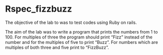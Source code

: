 # Rspec_fizzbuzz
The objective of the lab to was to test codes using Ruby on rails.

The aim of the lab was to write a program that prints the numbers from 1 to 100. For multiples of three the program should print “Fizz” instead of the number and for the multiples of five to print “Buzz”. For numbers which are multiples of both three and five print to “FizzBuzz”. 
